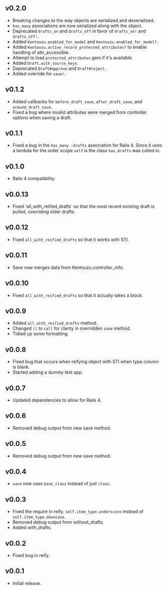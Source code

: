 ## v0.2.0

* Breaking changes to the way objects are serialized and deserialized.
* `has_many` associations are now serialized along with the object.
* Deprecated `drafts_on` and `drafts_off` in favor of `drafts_on!` and `drafts_off!`.
* Added `Kentouzu.enabled_for_model` and `Kentouzu.enabled_for_model?`.
* Added `Kentouzu.active_record_protected_attributes?` to enable handling of attr_accessible.
* Attempt to load `protected_attributes` gem if it's available.
* Added `Draft.with_source_keys`.
* Deprecated `Draft#approve` and `Draft#reject`.
* Added override for `save!`.

## v0.1.2

* Added callbacks for `before_draft_save`, `after_draft_save`, and `around_draft_save`.
* Fixed a bug where invalid attributes were merged from controller options when saving a draft.

## v0.1.1

* Fixed a bug in the `has_many :drafts` association for Rails 4. Since it uses a lambda for the order scope `self` is the class `has_drafts` was called in.

## v0.1.0

* Rails 4 compatibility.

## v0.0.13

* Fixed 'all_with_reified_drafts` so that the most recent existing draft is pulled, overriding older drafts.

## v0.0.12

* Fixed `all_with_reified_drafts` so that it works with STI.

## v0.0.11

* Save now merges data from Kentouzu.controller_info.

## v0.0.10

* Fixed `all_with_reified_drafts` so that it actually takes a block.

## v0.0.9

* Added `all_with_reified_drafts` method.
* Changed `()` to `call` for clarity in overridden `save` method.
* Tidied up some formatting.

## v0.0.8

* Fixed bug that occurs when reifying object with STI when type column is blank.
* Started adding a dummy test app.

## v0.0.7

* Updated dependencies to allow for Rails 4.

## v0.0.6

* Removed debug output from new save method.

## v0.0.5

* Removed debug output from new save method.

## v0.0.4

* `save` now uses `base_class` instead of just `class`.

## v0.0.3

* Fixed the require in reify. `self.item_type.underscore` instead of `self.item_type.downcase`.
* Removed debug output from without_drafts.
* Added with_drafts.

## v0.0.2

* Fixed bug in reify.

## v0.0.1

* Initial release.
